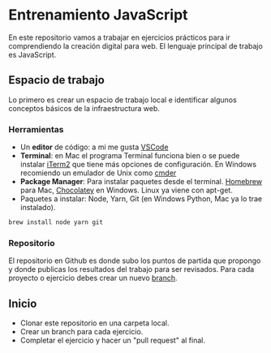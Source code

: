 # Entrenamiento JavaScript

En este repositorio vamos a trabajar en ejercicios prácticos para ir comprendiendo la creación digital para web. El lenguaje principal de trabajo es JavaScript.

## Espacio de trabajo

Lo primero es crear un espacio de trabajo local e identificar algunos conceptos básicos de la infraestructura web.

### Herramientas

- Un **editor** de código: a mi me gusta [VSCode](https://code.visualstudio.com/)
- **Terminal**: en Mac el programa Terminal funciona bien o se puede instalar [iTerm2](https://www.iterm2.com/) que tiene más opciones de configuración. En Windows recomiendo un emulador de Unix como [cmder](https://cmder.net/)
- **Package Manager**: Para instalar paquetes desde el terminal. [Homebrew](https://brew.sh/) para Mac, [Chocolatey](https://chocolatey.org/) en Windows. Linux ya viene con apt-get.
- Paquetes a instalar: Node, Yarn, Git (en Windows Python, Mac ya lo trae instalado).

```bash
brew install node yarn git
```

### Repositorio

El repositorio en Github es donde subo los puntos de partida que propongo y donde publicas los resultados del trabajo para ser revisados.
Para cada proyecto o ejercicio debes crear un nuevo [branch](https://guides.github.com/introduction/flow/).

## Inicio

- Clonar este repositorio en una carpeta local.
- Crear un branch para cada ejercicio.
- Completar el ejercicio y hacer un "pull request" al final.
